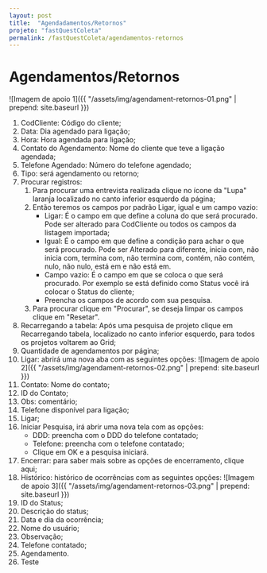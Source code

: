 ```yaml
---
layout: post
title:  "Agendadamentos/Retornos"
projeto: "fastQuestColeta"
permalink: /fastQuestColeta/agendamentos-retornos
---
```

# Agendamentos/Retornos
![Imagem de apoio 1]({{ "/assets/img/agendament-retornos-01.png" | prepend: site.baseurl }})
1.  CodCliente: Código do cliente;
2. Data: Dia agendado para ligação;
3. Hora: Hora agendada para ligação;
4. Contato do Agendamento: Nome do cliente que teve a ligação agendada;
5. Telefone Agendado: Número do telefone agendado;
6. Tipo: será agendamento ou retorno;
7. Procurar registros:
    1. Para procurar uma entrevista realizada clique no ícone da "Lupa" laranja localizado no canto inferior esquerdo da página;
    2. Então teremos os campos por padrão Ligar, igual e um campo vazio:
        - Ligar: É o campo em que define a coluna do que será procurado. Pode ser alterado para CodCliente ou todos os campos da listagem importada;
        - Igual: É o campo em que define a condição para achar o que será procurado. Pode ser Alterado para diferente, inicia com, não inicia com, termina com, não termina com, contém, não contém, nulo, não nulo, está em e não está em.
        - Campo vazio: É o campo em que se coloca o que será procurado. Por exemplo se está definido como Status você irá colocar o Status do cliente;
        - Preencha os campos de acordo com sua pesquisa.
    3. Para procurar clique em "Procurar", se deseja limpar os campos clique em "Resetar".
8. Recarregando a tabela: Após uma pesquisa de projeto clique em Recarregando tabela, localizado no canto inferior esquerdo, para todos os projetos voltarem ao Grid;
9. Quantidade de agendamentos por página;
10. Ligar: abrirá uma nova aba com as seguintes opções:
![Imagem de apoio 2]({{ "/assets/img/agendament-retornos-02.png" | prepend: site.baseurl }})
11. Contato: Nome do contato;
12. ID do Contato;
13. Obs: comentário;
14. Telefone disponível para ligação;
15. Ligar;
16. Iniciar Pesquisa, irá abrir uma nova tela com as opções:
    - DDD: preencha com o DDD do telefone contatado;
    - Telefone: preencha com o telefone contatado;
    - Clique em OK e a pesquisa iniciará.
17. Encerrar: para saber mais sobre as opções de encerramento, clique aqui;
18. Histórico: histórico de ocorrências com as seguintes opções:
![Imagem de apoio 3]({{ "/assets/img/agendament-retornos-03.png" | prepend: site.baseurl }})
19. ID do Status;
20. Descrição do status;
21. Data e dia da ocorrência;
22. Nome do usuário;
23. Observação;
24. Telefone contatado;
25. Agendamento.
26. Teste
